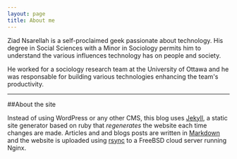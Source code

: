 ```yaml
---
layout: page
title: About me
---
```


Ziad Nsarellah is a self-proclaimed geek passionate about technology. His degree in Social Sciences with a Minor in Sociology permits him to understand the various influences technology has on people and society.

He worked for a sociology research team at the University of Ottawa and he was responsable for building various technologies enhancing the team's productivity. 

***

##About the site

Instead of using WordPress or any other CMS, this blog uses [Jekyll](http://jekyllrb.com/), a static site generator based on ruby that *regenerates* the website each time changes are made.
Articles and and blogs posts are written in [Markdown](https://help.github.com/articles/markdown-basics/) and the website is uploaded using [rsync](https://en.wikipedia.org/wiki/Rsync) to a FreeBSD cloud server running Nginx. 
